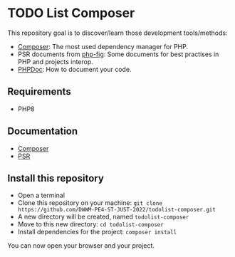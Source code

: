 TODO List Composer
==================

This repository goal is to discover/learn those development tools/methods:
- [Composer](https://getcomposer.org/): The most used dependency manager for PHP.
- PSR documents from [php-fig](https://www.php-fig.org/): Some documents for best practises in PHP and projects interop.
- [PHPDoc](https://docs.phpdoc.org/3.0/guide/references/phpdoc/index.html): How to document your code.

## Requirements

- PHP8

## Documentation

- [Composer](doc/composer.md)
- [PSR](doc/psr.md)

## Install this repository

- Open a terminal
- Clone this repository on your machine: `git clone https://github.com/DWWM-PE4-ST-JUST-2022/todolist-composer.git`
- A new directory will be created, named `todolist-composer`
- Move to this new directory: `cd todolist-composer`
- Install dependencies for the project: `composer install`

You can now open your browser and your project.
